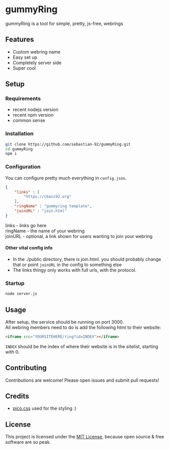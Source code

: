 # gummyRing

gummyRing is a tool for simple, pretty, js-free, webrings

## Features

- Custom webring name
- Easy set up
- Completely server side
- Super cool

## Setup
### Requirements
- recent nodejs version
- recent npm version
- common sense

### Installation
```bash
git clone https://github.com/sebastian-92/gummyRing.git
cd gummyRing
npm i
```
### Configuration
You can configure pretty much everything in `config.json`.<br>
```json
{
    "links" : [
        "https://cbass92.org"
    ],
    "ringName" : "gummyring template",
    "joinURL" : "join.html"
}
```
links - links go here<br>
ringName - the name of your webring<br>
joinURL - optional, a link shown for users wanting to join your webring
#### Other vital config info
- In the ./public directory, there is join.html. you should probably change that or point `joinURL` in the config to something else
- The links thingy only works with full urls, with the protocol. 
### Startup
```bash
node server.js
```
## Usage
After setup, the service should be running on port 3000.<br>
All webring members need to do is add the following html to their website:
```html
<iframe src="YOURSITEHERE/ring?id=INDEX"></iframe>
```
`INDEX` should be the index of where their website is in the sitelist, starting with 0.

## Contributing

Contributions are welcome! Please open issues and submit pull requests!

## Credits
- [pico.css](https://picocss.com) used for the styling :)

## License

This project is licensed under the [MIT License](LICENSE), because open source & free software are so peak.
